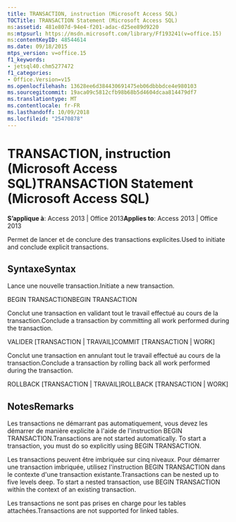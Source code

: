 ```yaml
---
title: TRANSACTION, instruction (Microsoft Access SQL)
TOCTitle: TRANSACTION Statement (Microsoft Access SQL)
ms:assetid: 481e807d-94e4-f201-adac-d25ee89d9220
ms:mtpsurl: https://msdn.microsoft.com/library/Ff193241(v=office.15)
ms:contentKeyID: 48544614
ms.date: 09/18/2015
mtps_version: v=office.15
f1_keywords:
- jetsql40.chm5277472
f1_categories:
- Office.Version=v15
ms.openlocfilehash: 13628ee6d384430691475eb06dbbbdce4e980103
ms.sourcegitcommit: 19aca09c5812cfb98b68b5d4604dcaa814479df7
ms.translationtype: MT
ms.contentlocale: fr-FR
ms.lasthandoff: 10/09/2018
ms.locfileid: "25470878"
---
```

# <a name="transaction-statement-microsoft-access-sql"></a><span data-ttu-id="fdd3b-102">TRANSACTION, instruction (Microsoft Access SQL)</span><span class="sxs-lookup"><span data-stu-id="fdd3b-102">TRANSACTION Statement (Microsoft Access SQL)</span></span>


<span data-ttu-id="fdd3b-103">**S’applique à**: Access 2013 | Office 2013</span><span class="sxs-lookup"><span data-stu-id="fdd3b-103">**Applies to**: Access 2013 | Office 2013</span></span>

<span data-ttu-id="fdd3b-104">Permet de lancer et de conclure des transactions explicites.</span><span class="sxs-lookup"><span data-stu-id="fdd3b-104">Used to initiate and conclude explicit transactions.</span></span>

## <a name="syntax"></a><span data-ttu-id="fdd3b-105">Syntaxe</span><span class="sxs-lookup"><span data-stu-id="fdd3b-105">Syntax</span></span>

<span data-ttu-id="fdd3b-106">Lance une nouvelle transaction.</span><span class="sxs-lookup"><span data-stu-id="fdd3b-106">Initiate a new transaction.</span></span>

<span data-ttu-id="fdd3b-107">BEGIN TRANSACTION</span><span class="sxs-lookup"><span data-stu-id="fdd3b-107">BEGIN TRANSACTION</span></span>

<span data-ttu-id="fdd3b-108">Conclut une transaction en validant tout le travail effectué au cours de la transaction.</span><span class="sxs-lookup"><span data-stu-id="fdd3b-108">Conclude a transaction by committing all work performed during the transaction.</span></span>

<span data-ttu-id="fdd3b-109">VALIDER \[TRANSACTION | TRAVAIL\]</span><span class="sxs-lookup"><span data-stu-id="fdd3b-109">COMMIT \[TRANSACTION | WORK\]</span></span>

<span data-ttu-id="fdd3b-110">Conclut une transaction en annulant tout le travail effectué au cours de la transaction.</span><span class="sxs-lookup"><span data-stu-id="fdd3b-110">Conclude a transaction by rolling back all work performed during the transaction.</span></span>

<span data-ttu-id="fdd3b-111">ROLLBACK \[TRANSACTION | TRAVAIL\]</span><span class="sxs-lookup"><span data-stu-id="fdd3b-111">ROLLBACK \[TRANSACTION | WORK\]</span></span>

## <a name="remarks"></a><span data-ttu-id="fdd3b-112">Notes</span><span class="sxs-lookup"><span data-stu-id="fdd3b-112">Remarks</span></span>

<span data-ttu-id="fdd3b-p101">Les transactions ne démarrant pas automatiquement, vous devez les démarrer de manière explicite à l'aide de l'instruction BEGIN TRANSACTION.</span><span class="sxs-lookup"><span data-stu-id="fdd3b-p101">Transactions are not started automatically. To start a transaction, you must do so explicitly using BEGIN TRANSACTION.</span></span>

<span data-ttu-id="fdd3b-p102">Les transactions peuvent être imbriquée sur cinq niveaux. Pour démarrer une transaction imbriquée, utilisez l'instruction BEGIN TRANSACTION dans le contexte d'une transaction existante.</span><span class="sxs-lookup"><span data-stu-id="fdd3b-p102">Transactions can be nested up to five levels deep. To start a nested transaction, use BEGIN TRANSACTION within the context of an existing transaction.</span></span>

<span data-ttu-id="fdd3b-117">Les transactions ne sont pas prises en charge pour les tables attachées.</span><span class="sxs-lookup"><span data-stu-id="fdd3b-117">Transactions are not supported for linked tables.</span></span>

